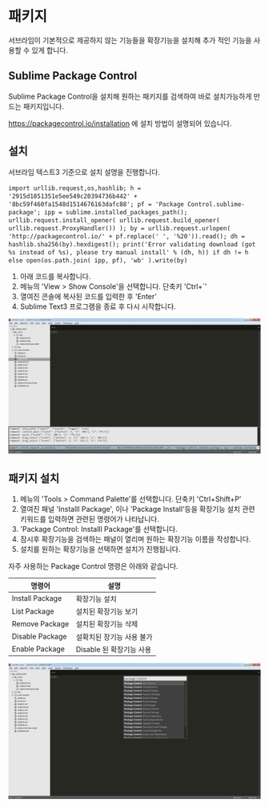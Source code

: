 # 패키지

서브라임이 기본적으로 제공하지 않는 기능들을 확장기능을 설치해 추가 적인 기능을 사용할 수 있게 합니다.

## Sublime Package Control

Sublime Package Control을 설치해 원하는 패키지를 검색하여 바로 설치가능하게 만드는 패키지입니다.

https://packagecontrol.io/installation 에 설치 방법이 설명되어 있습니다.

## 설치

서브라임 텍스트3 기준으로 설치 설명을 진행합니다.


```
import urllib.request,os,hashlib; h = '2915d1851351e5ee549c20394736b442' + '8bc59f460fa1548d1514676163dafc88'; pf = 'Package Control.sublime-package'; ipp = sublime.installed_packages_path(); urllib.request.install_opener( urllib.request.build_opener( urllib.request.ProxyHandler()) ); by = urllib.request.urlopen( 'http://packagecontrol.io/' + pf.replace(' ', '%20')).read(); dh = hashlib.sha256(by).hexdigest(); print('Error validating download (got %s instead of %s), please try manual install' % (dh, h)) if dh != h else open(os.path.join( ipp, pf), 'wb' ).write(by)
```

1. 아래 코드를 복사합니다.
2. 메뉴의 'View > Show Console'을 선택합니다. 단축키 'Ctrl+`'
3. 열여진 콘솔에 복사된 코드를 입력한 후 'Enter'
4. Sublime Text3 프로그램을 종료 후 다시 시작합니다.

![패키지 콘트롤 설치](./img/package-control-install.gif)

## 패키지 설치

1. 메뉴의 'Tools > Command Palette'를 선택합니다. 단축키 'Ctrl+Shift+P'
2. 열여진 패널 'Installl Package', 이나 'Package Install'등을 확장기능 설치 관련 키워드를 입력하면 관련된 명령어가 나타납니다.
3. 'Package Control: Installl Package'를 선택합니다.
4. 잠시후 확장기능을 검색하는 패널이 열리며 원하는 확장기능 이름을 작성합니다.
5. 설치를 원하는 확장기능을 선택하면 설치가 진행됩니다.

자주 사용하는 Package Control 명령은 아래와 같습니다.

명령어 | 설명
--- | ---
Install Package | 확장기능 설치
List Package    | 설치된 확장기능 보기
Remove Package  | 설치된 확장기능 삭제
Disable Package | 설확치된 장기능 사용 불가
Enable Package  | Disable 된 확장기능 사용

![패키지 콘트롤](./img/package-control.gif)

